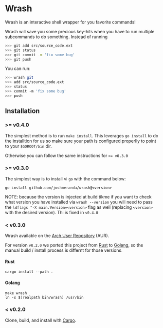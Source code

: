 # Wrash
Wrash is an interactive shell wrapper for you favorite commands!

Wrash will save you some precious key-hits when you have to run multiple subcommands to do something. Instead of running 

```sh
>>> git add src/source_code.ext
>>> git status
>>> git commit -m 'fix some bug'
>>> git push
```

You can run:

```sh
>>> wrash git
>>> add src/source_code.ext
>>> status
>>> commit -m 'fix some bug'
>>> push
```
## Installation

### >= v0.4.0

The simplest method is to run `make install`. This leverages `go install` to do the installtion for us so make sure your path is configured properlly to point to your `$GOROOT/bin` dir.

Otherwise you can follow the same instructions for `>= v0.3.0`

### >= v0.3.0

The simplest way is to install vi `go` with the command below:

```
go install github.com/joshmeranda/wrash@<version>
```

NOTE: because the version is injected at build tikme if you want to check what version you have installed via `wrash --version` you will need to pass the `ldflags "-X main.Version=<version>` flag as well (replacing `<version>` with the desired version). Thi is fixed in `v0.4.0`

### < v0.3.0

Wrash available on the [Arch User Repository](https://aur.archlinux.org/packages/wrash-git) (AUR).

For version `v0.2.0` we ported this project from [Rust](https://doc.rust-lang.org/) to [Golang](https://go.dev/), so the manual build / install process is differnt for those versions.

#### Rust

```
cargo install --path .
```

#### Golang

```
make wrash
ln -s $(realpath bin/wrash) /usr/bin
```

### < v0.2.0
Clone, build, and install with [Cargo](https://doc.rust-lang.org/cargo/).